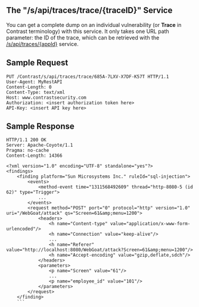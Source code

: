 <!--
title: "Get An Individual Vulnerability's Details"
description: "Information on how to get details on an individual vulnerability"
tags: "tools individual API v1 vulnerabilities"
-->

## The "/s/api/traces/trace/{traceID}" Service

You can get a complete dump on an individual vulnerability (or **Trace** in Contrast terminology) with this service. It only takes one URL path parameter: the ID of the trace, which can be retrieved with the [/s/api/traces/{appld}](dev_api1.html#appvulns) service.

## Sample Request

```
PUT /Contrast/s/api/traces/trace/685A-7LXV-X7DF-K57T HTTP/1.1
User-Agent: MyRestAPI
Content-Length: 0
Content-Type: text/xml
Host: www.contrastsecurity.com
Authorization: <insert authorization token here>
API-Key: <insert API key here>
```

## Sample Response

```
HTTP/1.1 200 OK
Server: Apache-Coyote/1.1
Pragma: no-cache
Content-Length: 14366

<?xml version="1.0" encoding="UTF-8" standalone="yes"?>
<findings>
    <finding platform="Sun Microsystems Inc." ruleId="sql-injection">
        <events>
            <method-event time="1311568492609" thread="http-8080-5 (id 62)" type="Trigger">
            ...
        </events>
        <request method="POST" port="0" protocol="http" version="1.0" uri="/WebGoat/attack" qs="Screen=61&amp;menu=1200">
            <headers>
                <h name="Content-type" value="application/x-www-form-urlencoded"/>
                <h name="Connection" value="keep-alive"/>
                ...
                <h name="Referer" value="http://localhost:8080/WebGoat/attack?Screen=61&amp;menu=1200"/>
                <h name="Accept-encoding" value="gzip,deflate,sdch"/>
            </headers>
            <parameters>
                <p name="Screen" value="61"/>
                ...
                <p name="employee_id" value="101"/>
            </parameters>
        </request>
    </finding>
    ```
